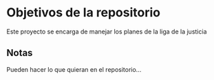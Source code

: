 # Objetivos de la repositorio

Este proyecto se encarga de manejar los planes de la liga de la justicia


## Notas
Pueden hacer lo que quieran en el repositorio...
